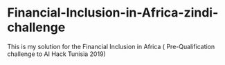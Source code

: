 # Financial-Inclusion-in-Africa-zindi-challenge
This is my solution for the Financial Inclusion in Africa ( Pre-Qualification challenge to AI Hack Tunisia 2019)
